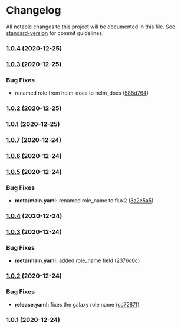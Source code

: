 # Changelog

All notable changes to this project will be documented in this file. See [standard-version](https://github.com/conventional-changelog/standard-version) for commit guidelines.

### [1.0.4](https://github.com/nicholaswilde/ansible-role-helm-docs/compare/v1.0.3...v1.0.4) (2020-12-25)

### [1.0.3](https://github.com/nicholaswilde/ansible-role-helm-docs/compare/v1.0.2...v1.0.3) (2020-12-25)


### Bug Fixes

* renamed role from helm-docs to helm_docs ([588d764](https://github.com/nicholaswilde/ansible-role-helm-docs/commit/588d7646945d5eddabfb6e07a1905d0e7b4a6e8e))

### [1.0.2](https://github.com/nicholaswilde/ansible-role-helm-docs/compare/v1.0.1...v1.0.2) (2020-12-25)

### 1.0.1 (2020-12-25)

### [1.0.7](https://github.com/nicholaswilde/ansible-role-flux/compare/v1.0.6...v1.0.7) (2020-12-24)

### [1.0.6](https://github.com/nicholaswilde/ansible-role-flux/compare/v1.0.5...v1.0.6) (2020-12-24)

### [1.0.5](https://github.com/nicholaswilde/ansible-role-flux/compare/v1.0.4...v1.0.5) (2020-12-24)


### Bug Fixes

* **meta/main.yaml:** renamed role_name to flux2 ([3a2c5a5](https://github.com/nicholaswilde/ansible-role-flux/commit/3a2c5a5c8300a73d2ecb6387ae3ae580eadc3a11))

### [1.0.4](https://github.com/nicholaswilde/ansible-role-flux/compare/v1.0.3...v1.0.4) (2020-12-24)

### [1.0.3](https://github.com/nicholaswilde/ansible-role-flux/compare/v1.0.2...v1.0.3) (2020-12-24)


### Bug Fixes

* **meta/main.yaml:** added role_name field ([2376c0c](https://github.com/nicholaswilde/ansible-role-flux/commit/2376c0c6200f3e468dd57144827d34140b1c234a))

### [1.0.2](https://github.com/nicholaswilde/ansible-role-flux/compare/v1.0.1...v1.0.2) (2020-12-24)


### Bug Fixes

* **release.yaml:** fixes the galaxy role name ([cc7287f](https://github.com/nicholaswilde/ansible-role-flux/commit/cc7287f2a9848c5a24c0be72b6759cd39f4f75c9))

### 1.0.1 (2020-12-24)

